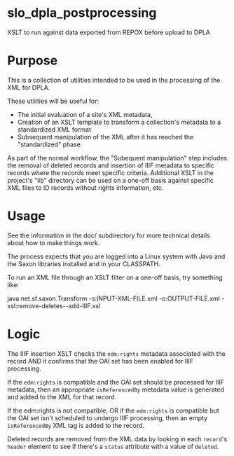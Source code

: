 # slo_dpla_postprocessing
XSLT to run against data exported from REPOX before upload to DPLA


# Purpose

This is a collection of utilities intended to be used in the processing of the XML for DPLA.

These utilities will be useful for:

* The initial evaluation of a site's XML metadata,
* Creation of an XSLT template to transform a collection's metadata to a standardized XML format
* Subsequent manipulation of the XML after it has reached the "standardized" phase

As part of the normal workflow, the "Subequent manipulation" step includes the removal of deleted records and insertion of IIIF metadata to specific records where the records meet specific criteria.  Additional XSLT in the project's "lib" directory can be used on a one-off basis against specific XML files to ID records without rights information, etc.



# Usage

See the information in the doc/ subdirectory for more technical details about how to make things work.

The process expects that you are logged into a Linux system with Java and the Saxon libraries installed and in your CLASSPATH.

To run an XML file through an XSLT filter on a one-off basis, try something like:

   java net.sf.saxon.Transform -s:INPUT-XML-FILE.xml -o:OUTPUT-FILE.xml -xsl:remove-deletes--add-IIIF.xsl


# Logic

The IIIF insertion XSLT checks the `edm:rights` metadata associated with the record AND it confirms that the OAI set has been enabled for IIIF processing.

If the `edm:rights` is compatible and the OAI set should be processed for IIIF metadata, then an appropriate `isReferencedBy` metadata value is generated and added to the XML for that record.

If the edm:rights is not compatible, OR if the `edm:rights` is compatible but the OAI set isn't scheduled to undergo IIIF processing, then an empty `isReferencedBy` XML tag is added to the record.


Deleted records are removed from the XML data by looking in each `record`'s `header` element to see if there's a `status` attribute with a value of `deleted`.
